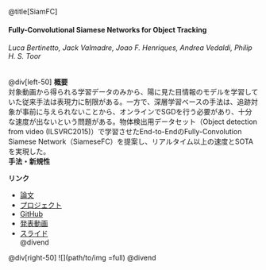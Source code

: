 @title[SiamFC]
#### Fully-Convolutional Siamese Networks for Object Tracking
###### Luca Bertinetto, Jack Valmadre, Joao F. Henriques, Andrea Vedaldi, Philip H. S. Toor

@div[left-50]
__概要__  
対象動画から得られる学習データのみから、陽に見た目情報のモデルを学習していた従来手法は表現力に制限がある。一方で、深層学習ベースの手法は、追跡対象が事前に与えられないことから、オンラインでSGDを行う必要があり、十分な速度が出ないという問題がある。物体検出用データセット（Object detection from video (ILSVRC2015)）で学習させたEnd-to-EndのFully-Convolution Siamese Network（SiameseFC）を提案し、リアルタイム以上の速度とSOTAを実現した。  
__手法・新規性__  

__リンク__  
* [論文](https://arxiv.org/pdf/1606.09549.pdf)  
* [プロジェクト](https://www.robots.ox.ac.uk/~luca/siamese-fc.html)  
* [GitHub](https://github.com/bertinetto/cfnet)  
* [発表動画](https://youtu.be/jZoUalMMZ_0)  
* [スライド](https://pdfs.semanticscholar.org/presentation/4c91/827cceb97183c4d48ca09e1c7587577c8d54.pdf)  
@divend

@div[right-50]
![](path/to/img =full)
@divend